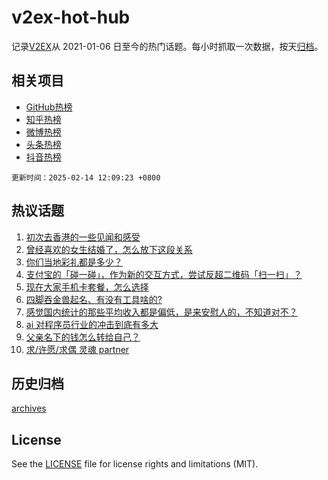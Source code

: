 # v2ex-hot-hub

 记录[V2EX](https://www.v2ex.com/)从 2021-01-06 日至今的热门话题。每小时抓取一次数据，按天[归档](archives)。
 
 ## 相关项目

- [GitHub热榜](https://github.com/it985/github-hot-hub)
- [知乎热榜](https://github.com/it985/zhihu-hot-hub)
- [微博热榜](https://github.com/it985/weibo-hot-hub)
- [头条热榜](https://github.com/it985/toutiao-hot-hub)
- [抖音热榜](https://github.com/it985/douyin-hot-hub)


 `更新时间：2025-02-14 12:09:23 +0800`

## 热议话题

1. [初次去香港的一些见闻和感受](https://www.v2ex.com/t/1111170)
1. [曾经喜欢的女生结婚了，怎么放下这段关系](https://www.v2ex.com/t/1111161)
1. [你们当地彩礼都是多少？](https://www.v2ex.com/t/1111200)
1. [支付宝的「碰一碰」，作为新的交互方式，尝试反超二维码「扫一扫」？](https://www.v2ex.com/t/1111190)
1. [现在大家手机卡套餐，怎么选择](https://www.v2ex.com/t/1111343)
1. [四脚吞金兽起名、有没有工具啥的?](https://www.v2ex.com/t/1111182)
1. [感觉国内统计的那些平均收入都是偏低，是来安慰人的，不知道对不？](https://www.v2ex.com/t/1111228)
1. [ai 对程序员行业的冲击到底有多大](https://www.v2ex.com/t/1111274)
1. [父亲名下的钱怎么转给自己？](https://www.v2ex.com/t/1111213)
1. [求/许愿/求偶 灵魂 partner](https://www.v2ex.com/t/1111315)

## 历史归档

[archives](archives)

## License

See the [LICENSE](LICENSE) file for license rights and limitations (MIT).

